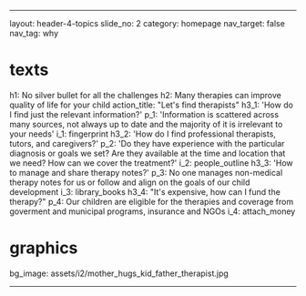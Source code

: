---

layout: header-4-topics
slide_no: 2
category: homepage
nav_target: false
nav_tag: why

# texts
h1: No silver bullet for all the challenges 
h2: Many therapies can improve quality of life for your child
action_title: "Let's find therapists"
h3_1: 'How do I find just the relevant information?'
p_1: 'Information is scattered across many sources, not always up to date and the majority of it is irrelevant to your needs'
i_1: fingerprint
h3_2: 'How do I find professional therapists, tutors, and caregivers?'
p_2: 'Do they have experience with the particular diagnosis or goals we set? Are they available at the time and location that we need? How can we cover the treatment?'
i_2: people_outline
h3_3: 'How to manage and share therapy notes?'
p_3: No one manages non-medical therapy notes for us or follow and align on the goals of our child development
i_3: library_books
h3_4: "It's expensive, how can I fund the therapy?"
p_4: Our children are eligible for the therapies and coverage from goverment and municipal programs, insurance and NGOs
i_4: attach_money

# graphics
bg_image: assets/i2/mother_hugs_kid_father_therapist.jpg

---